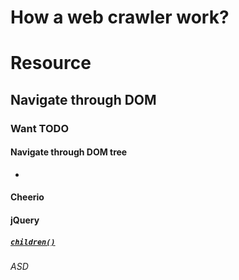 # How a web crawler work?

# Resource
## Navigate through DOM
### Want TODO
#### Navigate through DOM tree
- 
#### Cheerio
#### jQuery
##### [```children()```](../Library/jQuery)
###### ASD